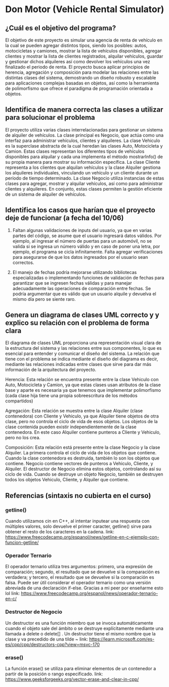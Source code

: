 # Don Motor (Vehicle Rental Simulator)

## ¿Cuál es el objetivo del programa? 
El objetivo de este proyecto es simular una agencia de renta de vehículo en la cual se pueden agregar distintos tipos, siendo los posibles: autos, motocicletas y camiones, mostrar la lista de vehículos disponibles, agregar clientes y mostrar la lista de clientes registrados, alquilar vehículos, guardar y gestionar dichos alquileres así como devolver los vehículos una vez finalizado el periodo de renta. El proyecto busca aplicar principios de herencia, agregación y composición para modelar las relaciones entre las distintas clases del sistema, demostrando un diseño robusto y escalable para aplicaciones complejas basadas en objetos, así como la herramienta de polimorfismo que ofrece el paradigma de programación orientada a objetos.

## Identifica de manera correcta las clases a utilizar para solucionar el problema

El proyecto utiliza varias clases interrelacionadas para gestionar un sistema de alquiler de vehículos. La clase principal es Negocio, que actúa como una interfaz para administrar vehículos, clientes y alquileres. La clase Vehiculo es la superclase abstracta de la cual heredan las clases Auto, Motocicleta y Camion. Estas clases representan los diferentes tipos de vehículos disponibles para alquilar y cada una implementa el método mostrarInfo() de su propia manera para mostrar su información específica. La clase Cliente representa a los clientes que alquilan vehículos y la clase Alquiler gestiona los alquileres individuales, vinculando un vehículo y un cliente durante un período de tiempo determinado. La clase Negocio utiliza instancias de estas clases para agregar, mostrar y alquilar vehículos, así como para administrar clientes y alquileres. En conjunto, estas clases permiten la gestión eficiente de un sistema de alquiler de vehículos. 


## Identifica los casos que harían que el proyecto deje de funcionar (a fecha del 10/06)

1. Faltan algunas validaciones de inputs del usuario, ya que en varias partes del código, se asume que el usuario ingresará datos válidos. Por ejemplo, al ingresar el número de puertas para un automóvil, no se valida si se ingresa un número válido y en caso de poner una letra, por ejemplo, el programa se cicla infinitamente. Falta agregar verificaciones para asegurarse de que los datos ingresados por el usuario sean correctos.

2. El manejo de fechas podría mejorarse utilizando bibliotecas especializadas o implementando funciones de validación de fechas para garantizar que se ingresen fechas válidas y para manejar adecuadamente las operaciones de comparación entre fechas. Se podría argumentar que es válido que un usuario alquile y devuelva el mismo día pero se siente raro.


## Genera un diagrama de clases UML correcto y y explico su relación con el problema de forma clara 

El diagrama de clases UML proporciona una representación visual clara de la estructura del sistema y las relaciones entre sus componentes, lo que es esencial para entender y comunicar el diseño del sistema. La relación que tiene con el problema se indica mediante el diseño del diagrama es decir, mediante las relaciones indicadas entre clases que sirve para dar más información de la arquitectura del proyecto.

Herencia:
Esta relación se encuentra presente entre la clase Vehiculo con Auto, Motocicleta y Camion, ya que estas clases usan atributos de la clase base y aparte es necesaria ya que tenemos que implementar polimorfismo (cada clase hija tiene una propia sobreescritura de los métodos compartidos)

Agregación: 
Esta relación se muestra entre la clase Alquiler (clase contenedora) con Cliente y Vehiculo, ya que Alquiler tiene objetos de otra clase, pero no controla el ciclo de vida de esos objetos. Los objetos de la clase contenida pueden existir independientemente de la clase contenedora. En este caso Alquiler contiene punteros a Cliente y Vehiculo, pero no los crea.

Composición:
Esta relación está presente entre la clase Negocio y la clase Alquiler. La primera controla el ciclo de vida de los objetos que contiene. Cuando la clase contenedora es destruida, también lo son los objetos que contiene. Negocio contiene vectores de punteros a Vehiculo, Cliente, y Alquiler. El destructor de Negocio elimina estos objetos, controlando así su ciclo de vida. Cuando se destruye un objeto Negocio, también se destruyen todos los objetos Vehiculo, Cliente, y Alquiler que contiene.

## Referencias (sintaxis no cubierta en el curso)

### getline()
Cuando utilizamos cin en C++, al intentar inputear una respuesta con múltiples valores, solo devuelve el primer caracter, getline() sirve para obtener el resto de los caracteres en la cadena.
link: https://www.freecodecamp.org/espanol/news/getline-en-c-ejemplo-con-funcion-getline/
### Operador Ternario
El operador ternario utiliza tres argumentos: primero, una expresión de comparación; segundo, el resultado que se devuelve si la comparación es verdadera; y tercero, el resultado que se devuelve si la comparación es falsa. Puede ser útil considerar el operador ternario como una versión abreviada de una declaración if-else. Gracias a mi peer por enseñarme esto lol
link: https://www.freecodecamp.org/espanol/news/operador-ternario-en-c/
### Destructor de Negocio
Un destructor es una función miembro que se invoca automáticamente cuando el objeto sale del ámbito o se destruye explícitamente mediante una llamada a delete o delete[] . Un destructor tiene el mismo nombre que la clase y va precedido de una tilde ~ 
link: https://learn.microsoft.com/es-es/cpp/cpp/destructors-cpp?view=msvc-170 
### erase()
La función erase() se utiliza para eliminar elementos de un contenedor a partir de la posición o rango especificado. 
link: https://www.geeksforgeeks.org/vector-erase-and-clear-in-cpp/



